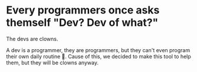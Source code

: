 # Every programmers once asks themself "Dev? Dev of what?"

The devs are clowns.

A dev is a programmer, they are programmers, but they can't even program their own daily routine 🤡.
Cause of this, we decided to make this tool to help them, but they will be clowns anyway.
